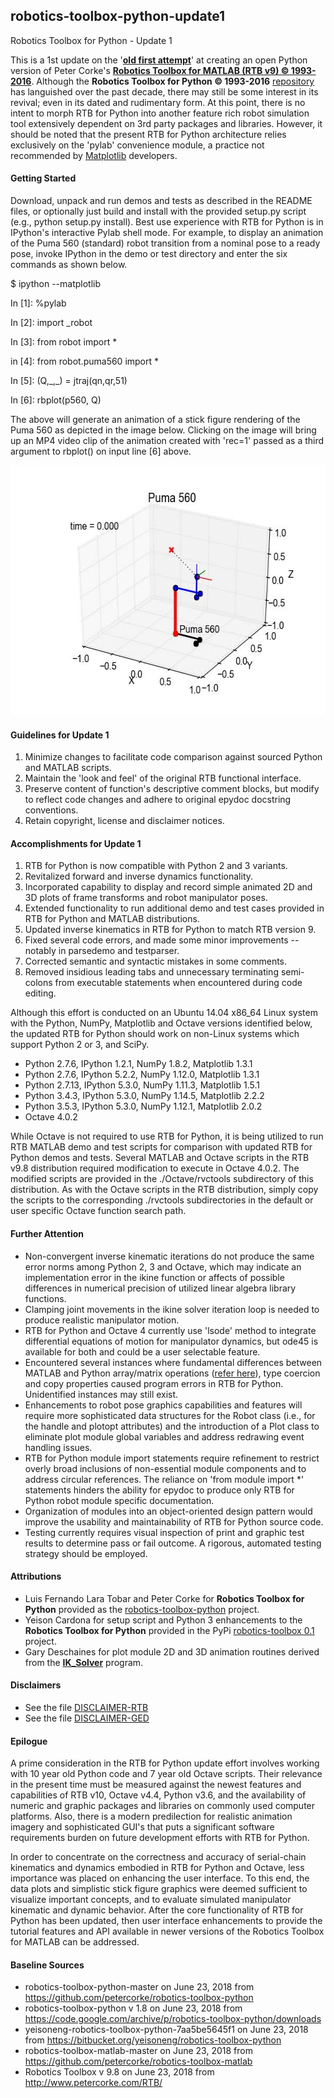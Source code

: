 ## robotics-toolbox-python-update1 ##
Robotics Toolbox for Python - Update 1

This is a 1st update on the
'[**old first attempt**](https://github.com/petercorke/robotics-toolbox-python)'
at creating an open Python version of Peter Corke's
[**Robotics Toolbox for MATLAB (RTB v9) &copy; 1993-2016**](http://petercorke.com/wordpress/toolboxes/robotics-toolbox).
Although the **Robotics Toolbox for Python &copy; 1993-2016** [repository](https://github.com/petercorke/robotics-toolbox-python) has languished over the past
decade, there may still be some interest in its revival; even in its dated and
rudimentary form. At this point, there is no intent to morph RTB for Python into
another feature rich robot simulation tool extensively dependent on 3rd party packages
and libraries. However, it should be noted that the present RTB for Python architecture
relies exclusively on the 'pylab' convenience module, a practice not recommended by
[Matplotlib](https://matplotlib.org/faq/usage_faq.html#matplotlib-pyplot-and-pylab-how-are-they-related)
developers.

#### Getting Started ####

Download, unpack and run demos and tests as described in the README files, or
optionally just build and install with the provided setup.py script (e.g., python
setup.py install). Best use experience with RTB for Python is in IPython's
interactive Pylab shell mode. For example, to display an animation of the Puma
560 (standard) robot transition from a nominal pose to a ready pose, invoke IPython
in the demo or test directory and enter the six commands as shown below.

$ ipython --matplotlib

In \[1]: %pylab

In \[2]: import _robot

In \[3]: from robot import *

in \[4]: from robot.puma560 import *

In \[5]: (Q,\_,\_) = jtraj(qn,qr,51)

In \[6]: rbplot(p560, Q)

The above will generate an animation of a stick figure rendering of the Puma 560
as depicted in the image below. Clicking on the image will bring up an MP4 video
clip of the animation created with 'rec=1' passed as a third argument to rbplot()
on input line \[6] above.

<a href="https://youtu.be/7zvrEWacG5Q"><img src="./docs/images/Puma_560.jpg" width="600" height="400" alt="Puma 560 robot in RTB for Python"></a>

#### Guidelines for Update 1 ####

1) Minimize changes to facilitate code comparison against sourced Python and
MATLAB scripts.
2) Maintain the 'look and feel' of the original RTB functional interface.
4) Preserve content of function's descriptive comment blocks, but modify to
reflect code changes and adhere to original epydoc docstring conventions.
5) Retain copyright, license and disclaimer notices.

#### Accomplishments for Update 1 ####

1) RTB for Python is now compatible with Python 2 and 3 variants.
2) Revitalized forward and inverse dynamics functionality.
3) Incorporated capability to display and record simple animated 2D and
3D plots of frame transforms and robot manipulator poses.
4) Extended functionality to run additional demo and test cases provided in RTB
for Python and MATLAB distributions.
5) Updated inverse kinematics in RTB for Python to match RTB version 9.
6) Fixed several code errors, and made some minor improvements -- notably in
parsedemo and testparser.
7) Corrected semantic and syntactic mistakes in some comments.
8) Removed insidious leading tabs and unnecessary terminating semi-colons from
executable statements when encountered during code editing.

Although this effort is conducted on an Ubuntu 14.04 x86_64 Linux system with
the Python, NumPy, Matplotlib and Octave versions identified below, the updated
RTB for Python should work on non-Linux systems which support Python 2 or 3,
and SciPy.
* Python 2.7.6,  IPython 1.2.1, NumPy 1.8.2,  Matplotlib 1.3.1
* Python 2.7.6,  IPython 5.2.2, NumPy 1.12.0, Matplotlib 1.3.1
* Python 2.7.13, IPython 5.3.0, NumPy 1.11.3, Matplotlib 1.5.1
* Python 3.4.3,  IPython 5.3.0, NumPy 1.14.5, Matplotlib 2.2.2
* Python 3.5.3,  IPython 5.3.0, NumPy 1.12.1, Matplotlib 2.0.2
* Octave 4.0.2

While Octave is not required to use RTB for Python, it is being utilized to run
RTB MATLAB demo and test scripts for comparison with updated RTB for Python demos
and tests. Several MATLAB and Octave scripts in the RTB v9.8 distribution required
modification to execute in Octave 4.0.2. The modified scripts are provided in the
./Octave/rvctools subdirectory of this distribution. As with the Octave scripts
in the RTB distribution, simply copy the scripts to the corresponding ./rvctools
subdirectories in the default or user specific Octave function search path.

#### Further Attention ####

* Non-convergent inverse kinematic iterations do not produce the same error norms
among Python 2, 3 and Octave, which may indicate an implementation error in the
ikine function or affects of possible differences in numerical precision of
utilized linear algebra library functions.
* Clamping joint movements in the ikine solver iteration loop is needed to produce
realistic manipulator motion.
* RTB for Python and Octave 4 currently use 'lsode' method to integrate differential
equations of motion for manipulator dynamics, but ode45 is available for both and
could be a user selectable feature.
* Encountered several instances where fundamental differences between MATLAB and
Python array/matrix operations ([refer here](https://docs.scipy.org/doc/numpy/user/numpy-for-matlab-users.html)),
type coercion and copy properties caused program errors in RTB for Python.
Unidentified instances may still exist.
* Enhancements to robot pose graphics capabilities and features will require more
sophisticated data structures for the Robot class (i.e., for the handle and plotopt
attributes) and the introduction of a Plot class to eliminate plot module global
variables and address redrawing event handling issues.
* RTB for Python module import statements require refinement to restrict overly
broad inclusions of non-essential module components and to address circular
references. The reliance on 'from module import *' statements hinders the ability
for epydoc to produce only RTB for Python robot module specific documentation.
* Organization of modules into an object-oriented design pattern would improve
the usability and maintainability of RTB for Python source code.
* Testing currently requires visual inspection of print and graphic test results
to determine pass or fail outcome. A rigorous, automated testing strategy should
be employed.

#### Attributions ####

* Luis Fernando Lara Tobar and Peter Corke for **Robotics Toolbox for Python**
provided as the
[robotics-toolbox-python](https://github.com/petercorke/robotics-toolbox-python/)
project.
* Yeison Cardona for setup script and Python 3 enhancements to the
**Robotics Toolbox for Python** provided in the PyPi
[robotics-toolbox 0.1](https://pypi.org/project/robotics-toolbox/) project.
* Gary Deschaines for plot module 2D and 3D animation routines derived from
the [**IK_Solver**](https://github.com/gedeschaines/IK_Solver) program.

#### Disclaimers ####

* See the file [DISCLAIMER-RTB](./DISCLAIMER-RTB)
* See the file [DISCLAIMER-GED](./DISCLAIMER-GED)

#### Epilogue ####

A prime consideration in the RTB for Python update effort involves working with
10 year old Python code and 7 year old Octave scripts. Their relevance in the
present time must be measured against the newest features and capabilities of
RTB v10, Octave v4.4, Python v3.6, and the availability of numeric and graphic
packages and libraries on commonly used computer platforms. Also, there is a
modern predilection for realistic animation imagery and sophisticated GUI's that
puts a significant software requirements burden on future development efforts
with RTB for Python.

In order to concentrate on the correctness and accuracy of serial-chain kinematics
and dynamics embodied in RTB for Python and Octave, less importance was placed on
enhancing the user interface. To this end, the data plots and simplistic stick
figure graphics were deemed sufficient to visualize important concepts, and to
evaluate simulated manipulator kinematic and dynamic behavior. After the core
functionality of RTB for Python has been updated, then user interface enhancements
to provide the tutorial features and API available in newer versions of the Robotics
Toolbox for MATLAB can be addressed.

#### Baseline Sources ####

* robotics-toolbox-python-master on June 23, 2018 from https://github.com/petercorke/robotics-toolbox-python
* robotics-toolbox-python v 1.8 on June 23, 2018 from https://code.google.com/archive/p/robotics-toolbox-python/downloads
* yeisoneng-robotics-toolbox-python-7aa5be5645f1 on June 23, 2018 from https://bitbucket.org/yeisoneng/robotics-toolbox-python
* robotics-toolbox-matlab-master on June 23, 2018 from https://github.com/petercorke/robotics-toolbox-matlab
* Robotics Toolbox v 9.8 on June 23, 2018 from http://www.petercorke.com/RTB/
